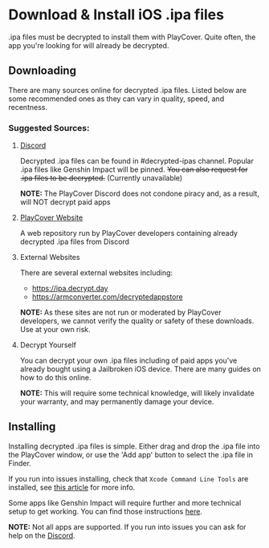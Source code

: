 # Download & Install iOS .ipa files

.ipa files must be decrypted to install them with PlayCover. Quite often, the app you're looking for will already be decrypted.

## Downloading

There are many sources online for decrypted .ipa files. Listed below are some recommended ones as they can vary in quality, speed, and recentness.

### Suggested Sources:
1. [Discord](https://discord.com/channels/871829896492642387/918279999209996288)

    Decrypted .ipa files can be found in #decrypted-ipas channel. Popular .ipa files like Genshin Impact will be pinned. ~~You can also request for .ipa files to be decrypted.~~ (Currently unavailable)

    __NOTE:__ The PlayCover Discord does not condone piracy and, as a result, will NOT decrypt paid apps

2. [PlayCover Website](https://ipa.playcover.workers.dev/0:/)

    A web repository run by PlayCover developers containing already decrypted .ipa files from Discord

3. External Websites
    
    There are several external websites including:
    - <https://ipa.decrypt.day>
    - <https://armconverter.com/decryptedappstore>

    __NOTE:__ As these sites are not run or moderated by PlayCover developers, we cannot verify the quality or safety of these downloads. Use at your own risk.

4. Decrypt Yourself

    You can decrypt your own .ipa files including of paid apps you've already bought using a Jailbroken iOS device. There are many guides on how to do this online.

    __NOTE:__ This will require some technical knowledge, will likely invalidate your warranty, and may permanently damage your device.

## Installing

Installing decrypted .ipa files is simple. Either drag and drop the .ipa file into the PlayCover window, or use the 'Add app' button to select the .ipa file in Finder.

If you run into issues installing, check that `Xcode Command Line Tools` are installed, see [this article](./download_playcover.md#installing) for more info.

Some apps like Genshin Impact will require further and more technical setup to get working. You can find those instructions [here](./troubleshoot_login.md).

__NOTE:__ Not all apps are supported. If you run into issues you can ask for help on the [Discord](https://discord.gg/rMv5qxGTGC).